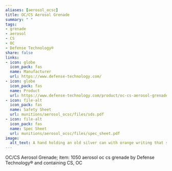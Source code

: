 ```yaml
--- 
aliases: [aerosol_ocsc] 
title: OC/CS Aerosol Grenade 
summary: " "
tags:  
- grenade 
- aerosol 
- CS 
- OC 
- Defense Technology® 
share: false 
links:  
- icon: globe 
  icon_pack: fas 
  name: Manufacturer 
  url: https://www.defense-technology.com/ 
- icon: globe 
  icon_pack: fas 
  name: Product 
  url: https://www.defense-technology.com/product/oc-cs-aerosol-grenade/ 
- icon: file-alt 
  icon_pack: fas 
  name: Safety Sheet 
  url: munitions/aerosol_ocsc/files/sds.pdf 
- icon: file-alt 
  icon_pack: fas 
  name: Spec Sheet 
  url: munitions/aerosol_ocsc/files/spec_sheet.pdf 
image: 
  alt_text: A hand holding an old silver can with orange writing that says `TD Aerosol OC/CS Defense Technology.` the canister is an aluminum cylinder, with a lip at the top of the tubing, and a spring and fuse mechanism that makes the canister resemble a grenade. 
---
```


OC/CS Aerosol Grenade; item: 1050 aerosol oc cs grenade by Defense Technology® and containing CS, OC
